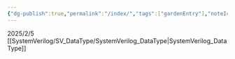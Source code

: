 ```yaml
---
{"dg-publish":true,"permalink":"/index/","tags":["gardenEntry"],"noteIcon":true}
---
```


2025/2/5 [[SystemVerilog/SV_DataType/SystemVerilog_DataType\|SystemVerilog_DataType]]
